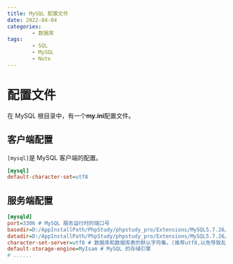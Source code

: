 ```yaml
---
title: MySQL 配置文件
date: 2022-04-04
categories:
        - 数据库
tags:
        - SQL
        - MySQL
        - Note
---
```


# 配置文件

在 MySQL 根目录中，有一个**my.ini**配置文件。

## 客户端配置

`[mysql]`是 MySQL 客户端的配置。

```ini
[mysql]
default-character-set=utf8
```

## 服务端配置

```ini
[mysqld]
port=3306 # MySQL 服务运行时的端口号
basedir=D:/AppInstallPath/PhpStudy/phpstudy_pro/Extensions/MySQL5.7.26/ # MySQL 程序所存放路径,常用于存放 MySQL 启动、配置文件、日志等
datadir=D:/AppInstallPath/PhpStudy/phpstudy_pro/Extensions/MySQL5.7.26/data/ # MySQL数据存放文件(极其重要)
character-set-server=utf8 # 数据库和数据库表的默认字符集。(推荐utf8,以免导致乱码)
default-storage-engine=MyIsam # MySQL 的存储引擎
# ......
```
